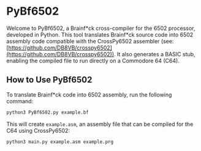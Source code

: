 # PyBf6502

Welcome to PyBf6502, a Brainf\*ck cross-compiler for the 6502 processor, developed in Python. This tool translates Brainf\*ck source code into 6502 assembly code compatible with the CrossPy6502 assembler (see: [https://github.com/DB8VB/crosspy6502](https://github.com/DB8VB/crosspy6502)). It also generates a BASIC stub, enabling the compiled file to run directly on a Commodore 64 (C64).

## How to Use PyBf6502

To translate Brainf\*ck code into 6502 assembly, run the following command:
```bash
python3 PyBf6502.py example.bf
```
This will create `example.asm`, an assembly file that can be compiled for the C64 using CrossPy6502:

```bash
python3 main.py example.asm example.prg
```

